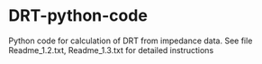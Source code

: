 # DRT-python-code
Python code for calculation of DRT from impedance data. 
See file Readme_1.2.txt, Readme_1.3.txt for detailed instructions
